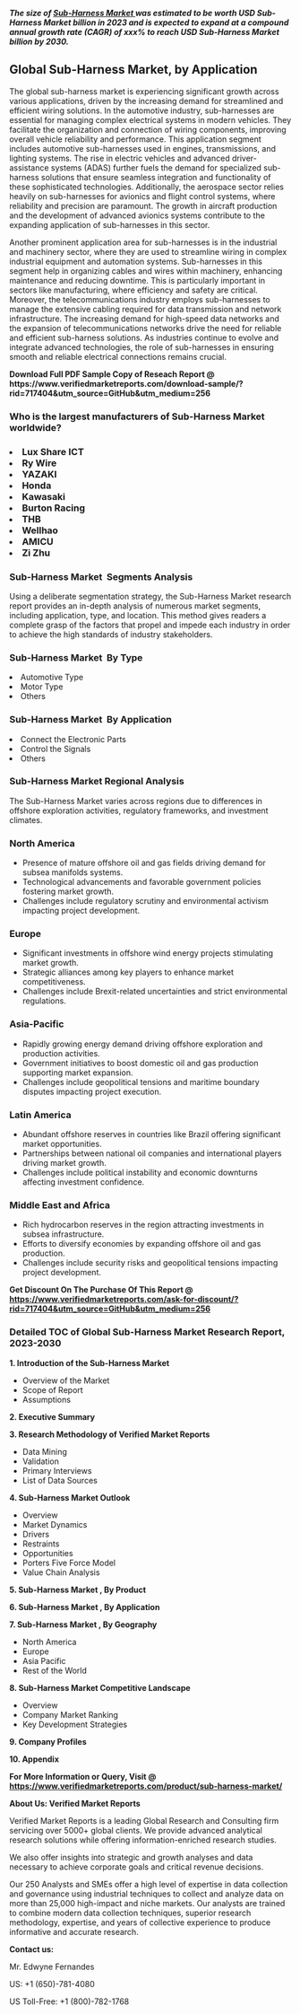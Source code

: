 <p><em><strong>The size of <a href="https://www.verifiedmarketreports.com/download-sample/?rid=717404&utm_source=GitHub&utm_medium=256" target="_blank">Sub-Harness Market </a> was estimated to be worth USD Sub-Harness Market billion in 2023 and is expected to expand at a compound annual growth rate (CAGR) of xxx% to reach USD Sub-Harness Market billion by 2030.</strong></em><br /><h2>Global Sub-Harness Market, by Application</h2><p>The global sub-harness market is experiencing significant growth across various applications, driven by the increasing demand for streamlined and efficient wiring solutions. In the automotive industry, sub-harnesses are essential for managing complex electrical systems in modern vehicles. They facilitate the organization and connection of wiring components, improving overall vehicle reliability and performance. This application segment includes automotive sub-harnesses used in engines, transmissions, and lighting systems. The rise in electric vehicles and advanced driver-assistance systems (ADAS) further fuels the demand for specialized sub-harness solutions that ensure seamless integration and functionality of these sophisticated technologies. Additionally, the aerospace sector relies heavily on sub-harnesses for avionics and flight control systems, where reliability and precision are paramount. The growth in aircraft production and the development of advanced avionics systems contribute to the expanding application of sub-harnesses in this sector.</p><p>Another prominent application area for sub-harnesses is in the industrial and machinery sector, where they are used to streamline wiring in complex industrial equipment and automation systems. Sub-harnesses in this segment help in organizing cables and wires within machinery, enhancing maintenance and reducing downtime. This is particularly important in sectors like manufacturing, where efficiency and safety are critical. Moreover, the telecommunications industry employs sub-harnesses to manage the extensive cabling required for data transmission and network infrastructure. The increasing demand for high-speed data networks and the expansion of telecommunications networks drive the need for reliable and efficient sub-harness solutions. As industries continue to evolve and integrate advanced technologies, the role of sub-harnesses in ensuring smooth and reliable electrical connections remains crucial.</p></p><p id="" class=""><strong>Download Full PDF Sample Copy of Reseach Report @ <a target="">https://www.verifiedmarketreports.com/download-sample/?rid=717404&utm_source=GitHub&utm_medium=256</a></strong></p><h3 id="" class="">Who is the largest manufacturers of&nbsp;Sub-Harness Market worldwide?</h3><h3 class=""></Li><Li>Lux Share ICT</Li><Li> Ry Wire</Li><Li> YAZAKI</Li><Li> Honda</Li><Li> Kawasaki</Li><Li> Burton Racing</Li><Li> THB</Li><Li> Wellhao</Li><Li> AMICU</Li><Li> Zi Zhu</h3><h3 id="" class="">Sub-Harness Market &nbsp;Segments Analysis</h3><p id="" class="">Using a deliberate segmentation strategy, the Sub-Harness Market research report provides an in-depth analysis of numerous market segments, including application, type, and location. This method gives readers a complete grasp of the factors that propel and impede each industry in order to achieve the high standards of industry stakeholders.</p><h3 id="" class="">Sub-Harness Market &nbsp;By Type</h3><p></Li><Li>Automotive Type</Li><Li> Motor Type</Li><Li> Others</p><h3 id="" class="">Sub-Harness Market &nbsp;By Application</h3><p class=""></Li><Li>Connect the Electronic Parts</Li><Li> Control the Signals</Li><Li> Others</p><h3 id="" class="">Sub-Harness Market Regional Analysis</h3><p id="" class="">The Sub-Harness Market varies across regions due to differences in offshore exploration activities, regulatory frameworks, and investment climates.</p><h3 id="" class="">North America</h3><ul><li>Presence of mature offshore oil and gas fields driving demand for subsea manifolds systems.</li><li>Technological advancements and favorable government policies fostering market growth.</li><li>Challenges include regulatory scrutiny and environmental activism impacting project development.</li></ul><h3 id="" class="">Europe</h3><ul><li>Significant investments in offshore wind energy projects stimulating market growth.</li><li>Strategic alliances among key players to enhance market competitiveness.</li><li>Challenges include Brexit-related uncertainties and strict environmental regulations.</li></ul><h3 id="" class="">Asia-Pacific</h3><ul><li>Rapidly growing energy demand driving offshore exploration and production activities.</li><li>Government initiatives to boost domestic oil and gas production supporting market expansion.</li><li>Challenges include geopolitical tensions and maritime boundary disputes impacting project execution.</li></ul><h3 id="" class="">Latin America</h3><ul><li>Abundant offshore reserves in countries like Brazil offering significant market opportunities.</li><li>Partnerships between national oil companies and international players driving market growth.</li><li>Challenges include political instability and economic downturns affecting investment confidence.</li></ul><h3 id="" class="">Middle East and Africa</h3><ul><li>Rich hydrocarbon reserves in the region attracting investments in subsea infrastructure.</li><li>Efforts to diversify economies by expanding offshore oil and gas production.</li><li>Challenges include security risks and geopolitical tensions impacting project development.</li></ul><p id="" class=""><strong>Get Discount On The Purchase Of This Report @ <a href="https://www.verifiedmarketreports.com/ask-for-discount/?rid=717404&utm_source=GitHub&utm_medium=256" target="_blank">https://www.verifiedmarketreports.com/ask-for-discount/?rid=717404&utm_source=GitHub&utm_medium=256</a></strong></p><h3 id="" class="">Detailed TOC of Global Sub-Harness Market Research Report, 2023-2030</h3><p id="" class=""><strong>1. Introduction of the Sub-Harness Market </strong></p><ul><li>Overview of the Market</li><li>Scope of Report</li><li>Assumptions</li></ul><p id="" class=""><strong>2. Executive Summary</strong></p><p id="" class=""><strong>3. Research Methodology of Verified Market Reports</strong></p><ul><li>Data Mining</li><li>Validation</li><li>Primary Interviews</li><li>List of Data Sources</li></ul><p id="" class=""><strong>4. Sub-Harness Market Outlook</strong></p><ul><li>Overview</li><li>Market Dynamics</li><li>Drivers</li><li>Restraints</li><li>Opportunities</li><li>Porters Five Force Model</li><li>Value Chain Analysis</li></ul><p id="" class=""><strong>5. Sub-Harness Market , By Product</strong></p><p id="" class=""><strong>6. Sub-Harness Market , By Application</strong></p><p id="" class=""><strong>7. Sub-Harness Market , By Geography</strong></p><ul><li>North America</li><li>Europe</li><li>Asia Pacific</li><li>Rest of the World</li></ul><p id="" class=""><strong>8. Sub-Harness Market Competitive Landscape</strong></p><ul><li>Overview</li><li>Company Market Ranking</li><li>Key Development Strategies</li></ul><p id="" class=""><strong>9. Company Profiles</strong></p><p id="" class=""><strong>10. Appendix</strong></p><p id="" class=""><strong>For More Information or Query, Visit @ <a href="https://www.verifiedmarketreports.com/product/sub-harness-market/" target="_blank">https://www.verifiedmarketreports.com/product/sub-harness-market/</a></strong></p><p id="" class=""><strong>About Us: Verified Market Reports</strong></p><p id="" class="">Verified Market Reports is a leading Global Research and Consulting firm servicing over 5000+ global clients. We provide advanced analytical research solutions while offering information-enriched research studies.</p><p id="" class="">We also offer insights into strategic and growth analyses and data necessary to achieve corporate goals and critical revenue decisions.</p><p id="" class="">Our 250 Analysts and SMEs offer a high level of expertise in data collection and governance using industrial techniques to collect and analyze data on more than 25,000 high-impact and niche markets. Our analysts are trained to combine modern data collection techniques, superior research methodology, expertise, and years of collective experience to produce informative and accurate research.</p><p id="" class=""><strong>Contact us:</strong></p><p id="" class="">Mr. Edwyne Fernandes</p><p id="" class="">US: +1 (650)-781-4080</p><p id="" class="">US Toll-Free: +1 (800)-782-1768</p>
